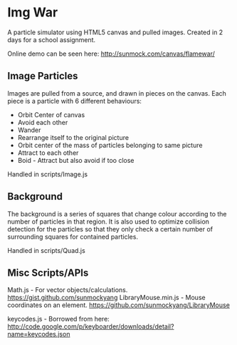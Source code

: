 # Img War

A particle simulator using HTML5 canvas and pulled images. Created in 2 days for a school assignment.

Online demo can be seen here: http://sunmock.com/canvas/flamewar/

## Image Particles
Images are pulled from a source, and drawn in pieces on the canvas. Each piece is a particle with 6 different behaviours:
- Orbit Center of canvas
- Avoid each other
- Wander
- Rearrange itself to the original picture
- Orbit center of the mass of particles belonging to same picture
- Attract to each other 
- Boid - Attract but also avoid if too close

Handled in scripts/Image.js

## Background
The background is a series of squares that change colour according to the number of particles in that region. It is also used to optimize collision detection for the particles so that they only check a certain number of surrounding squares for contained particles.

Handled in scripts/Quad.js

## Misc Scripts/APIs
Math.js - For vector objects/calculations. https://gist.github.com/sunmockyang
LibraryMouse.min.js - Mouse coordinates on an element. https://github.com/sunmockyang/LibraryMouse

keycodes.js - Borrowed from here: http://code.google.com/p/keyboarder/downloads/detail?name=keycodes.json
